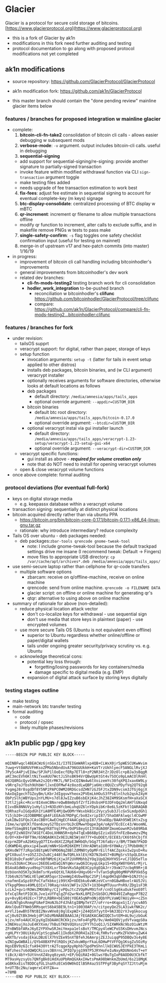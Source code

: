 # Glacier
Glacier is a protocol for secure cold storage of bitcoins.
[https://www.glacierprotocol.org](https://www.glacierprotocol.org)

* this is a fork of Glacier by ak1n
* modifications in this fork need further auditing and testing
* protocol documentation to go along with proposed protocol modifications not yet completed

## ak1n modifications
* source repository: https://github.com/GlacierProtocol/GlacierProtocol
* ak1n modification fork: https://github.com/ak1n/GlacierProtocol

* this master branch should contain the "done pending review" mainline glacier items below

### features / branches for proposed integration w mainline glacier
* complete:
  1. **bitcoin-cli-fn-take2** consolidation of bitcoin cli calls - allows easier debugging w subsequent mods
  2. **verbose-mode**: `-v` argument. output includes bitcoin-cli calls. useful in debugging
  3. **sequential-signing**
    * add support for sequential-signing/re-signing: provide another signature to partially-signed transaction
    * invoke feature within modified withdrawal function via CLI `sign-transaction` argument toggle
    * make testing files added
    * needs upgrade of fee transaction estimation to work best
  4. **fix-fees**: adjust fee estimate in sequential signing to account for eventual complete-key (m keys) signage
  5. **btc-display-consolidate**: centralized processing of BTC display w mBTC
  6. **qr-increment**: increment qr filename to allow multiple transactions offline
    * modify qr function to increment, alter calls to exclude suffix, and in makefile remove PNGs w tests to pass make
  7. **single-safety-confirm**: `-s` flag toggles one safety checklist confirmation input (useful for testing on mainnet)
  8. merge-in of upstream v17 and hex-patch commits (into master) 1/16/19
* in progress:
  * improvement of bitcoin cli call handling including bitcoinhodler's improvements
  * general improvements from bitcoinhodler's dev work
  * related dev branches:
    * **cli-fn-mods-testing2** testing branch work for cli consolidation
    * **hodler_work_integration** to-be-pushed branch
      * reconciliation w bitcoinhodler's **clifunc** https://github.com/bitcoinhodler/GlacierProtocol/tree/clifunc
      * compare: https://github.com/ak1n/GlacierProtocol/compare/cli-fn-mods-testing2...bitcoinhodler:clifunc

### features / branches for fork
* under revision:
  * tailsOS supprt
  * veracrypt support: for digital, rather than paper, storage of keys
  * setup function
    * invocation arguments: `setup -t` (latter for tails in event setup applied to other distros)
    * installs deb packages, bitcoin binaries, and (w CLI argument) veracrypt installer
    * optionally receives arguments for software directories, otherwise looks at default locations as follows
    * deb packages
      * default directory: `/media/amnesia/apps/tails_apps`
      * optional override argument: `--appdir=CUSTOM_DIR`
    * bitcoin binaries
      * default btc root directory: `/media/amnesia/apps/tails_apps/bitcoin-0.17.0`
      * optional override argument: `--btcdir=CUSTOM_DIR`
    * optional veracrypt instal via gui installer launch
      * default directory: `/media/amnesia/apps/tails_apps/veracrypt-1.23-setup/veracrypt-1.23-setup-gui-x64`
      * optional override argument: `--veracrypt-dir=CUSTOM_DIR`
   * veracrypt specific functions:
      * gui install as above - ***required for volume creation only***
      * note that do NOT need to install for opening veracrypt volumes
    * open & close veracrypt volume functions
* once above complete: formal auditing

### protocol deviations (for eventual full-fork)
* keys on digital storage media
  * e.g. keepassx database within a veracrypt volume
* transaction signing: sequentially at distinct physical locations
* bitcoin acquired directly rather than via ubuntu PPA
  * https://bitcoin.org/bin/bitcoin-core-0.17.1/bitcoin-0.17.1-x86_64-linux-gnu.tar.gz
  * rationale: why introduce intermediary? reduce complexity
* Tails OS over ubuntu - deb packages needed:
  * deb packages:`zbar-tools qrencode gnome-tweak-tool`
    * note: I include gnome-tweak-tool because the default trackpad settings drive me insane (I recommend tweak: Default -> Fingers)
    * move files to appropriate USB directory: `cp /var/cache/apt/archives*.deb /media/amnesia/apps/tails_apps/`
* use semi-secure laptop rather than cellphone for qr-code transfers
  * multiple software options
    * zbarcam: receive on q/offline-machine, receive on online machine
    * qrencode: send from online machine. `qrencode -o FILENAME DATA`
    * glacier script: on offline or online machine for generating qr's
    * qtqr: alternative to using above on online machine
* summary of rationale for above (non-detailed):
  * reduce physical location attack vector
    * don't co-localize keys for withdrawal - use sequential sign
    * don't use media that store keys in plaintext (paper) - use encrypted volumes
  * use more secure Tails OS (Ubuntu is not equivalent even offline)
    * superior to Ubuntu regardless whether online/offline or paper/digital wallets
    * tails under ongoing greater security/privacy scrutiny vs. e.g. Ubuntu
  * acknowledge theoretical cons:
    * potential key loss through:
      * forgetting/losing passwords for key containers/media
      * damage specific to digital media (e.g. EMP)
    * expansion of digital attack surface by storing keys digitally

### testing stages outline
* make testing
* main-network btc transfer testing
* formal auditing
  * code
  * protocol / opsec
  * likely multiple phases/revisions

## ak1n public pgp / gpg key
```
-----BEGIN PGP PUBLIC KEY BLOCK-----

mQINBFwqcl4BEACWz6jnSGx31/I3TEIGmWARlxp4QB+CLWxX0jr5pWESCUKwWvim
7uwg+Vt0ARUVFHKsoZPMa5NbndUvA796GUUkkH+KaVTrzUkhlyecF5ANGLlRvjXJ
7Py5cA4PjvEIUw/SPJkP1lOoEecfERp7ETl8+zP2NR34tZrJDzOlc+pBJa3sBqgR
aKC3mcEVh6KltNiTxeAUU7WctJi5hsBK94VrQBwUpKtGt4v7SOCo9pLmACOlRnHl
0dJQ8RGcQyvG9Rwk2s2QtrMK7L/NFInCQINm4w6lVoizemYc30fqXPQJxax6W9Ly
v9Rrq7oJfbsh9UhbWrlJxnEOFMwF4z8ozdLwQBPja6Hcc0QUZcsPDyfVq2QT92q8
YvgmgJ8r8sgdDf8Y5NP2PAPC0WM20RDGcsdZHN7zGJ5FJtxZON9vcsm3JTGj6gjX
hAxOqIgechTGZoyBm/LKbrJdIgqvwYheox2PVEmLkHOuS3fPsElnlhzb2qskZ4yH
ObPzSlhjWBYUps2nYLMU+s7dl8JwIZzuB6sbEXjK4cJhZ38Z4M9SKsmfH+aXaSCX
TJtl2jpkc+Rcxr8I4xmCBNxreQwB8m0p5fZrfIz0sbsHFOJDFnQq2mlAH7lGNxqd
E1vxBk8NNUVy1vHyli3+N3DzNYcbmLuhqUZ6lnYDpkibKr8e6L5zKFktlQARAQAB
tDRhazFuIGdpdGh1YiA8MTE4MjQwODMrYWsxbkB1c2Vycy5ub3JlcGx5LmdpdGh1
Yi5jb20+iQJOBBMBCgA4FiEEAub7RDPgC/bo82xripI87/5haOAFAlwqcl4CGwMF
CwkIBwIGFQoJCAsCBBYCAwECHgECF4AACgkQipI87/5haODp/BAAh95WE1KtxZsg
JIme/w/qUCKlfOan6zeyS2TDzxnrbLDcEMwwYDqpe3g4/oApV7EcECc43/WoomNL
bHefSSmqB91fpW7BwgYK8TVqlPPo/OdPS8eyGt13YAUAO0FZmomGownMJvb89RbA
OSgtF2xNOIhV7ASEfC4DoLXHNN5R+dph4TqExB66BpSIzixEUSfnFEzBewmzvZMq
O/OY+X8+FBFT9m/6SNQA8KVZx9EILNE5WjmV77Y+OuDOEt/ECE83/CK6t6hCbjfX
6zprmZDFxA2bKUygQ7TIXvd6XCZ2RpE3WHbQh/bGg7TJ6faBzrz/BM/T5WAfPkDD
CdKWMD4LqHxxip41waH/mNN+SGnM26KEMtlVHrADWta1U0r6Y0WAz/j7PUb0HNjY
SKHsdW7f7zRqxS8EtpWU74MO6NqZ8BlZdMN0tyOpMFrEilf4ACZqskxIw2psD+Ru
gPIX8uult+sO5ZJZnZu8Cj448l9wTQRLkklEV/KD7NJb4S7+BUMgSrs55pQLDXse
NI018sDcFaoNfiG+bBfNMz6jXjwJF2UVRMbhb2YOq1UpQ2KHYH5S+vCJlDD5eTlo
R5vu53UAnC3Kuvc26EOEa4DaQiNYqWxrawQ6ICmyqLGkp15+0OgXW8Y6HVLrMjrL
BS4oASdW8vyud9op7tX8XLxrTD4eVKu5Ag0EXCpyXgEQAJrrJ9xWJ7zcbqR9R+j8
DzbUonhO5K7p3k8mTsrKye6QtXLTAU66+UHgvO6r+TvTan5qRg00gMRPVRPXk65g
7Jb6sNJSTWGLVElpWCAR5qor32emWgI4Ubw49pC2SPjl4qp0H3qbhBW+b1NJthjo
cnafmnEaSpz8tPoCfafkbkoji99tXD+UDEbku6vWKzeVCvrn0G8wHBxelrAU5JVi
VTkpgPDmos49MLQ3Ixl70Raq/nkkVJWF1vJZkT+1U3D4qMTUuurPnR9/ZDg1sF3R
LcLk2+gv1rROWsZMOGNhy/CIjvPQuJtcZVOpMvM91fnF/cnOlSg6kuOukfeoE0Tl
bfxCqlRetPIQC0LJve1xUfFqlgZFd2wrNxKL8PEZnSbSDCLMH849IZaRqgxP7B2Z
py+8vyB1492Ec+73PzLRBRH+bES80jYOEA5qNPnONjdQbYPLVaWQ7AUiyH++cZSn
KxdzN7gbsRnmgFUAeFIHoNJbJFdJhAtgIBMpTeYZ7/oFrro+4KqpxGjI//ycvA05
AHxlQu6TFNmb5RMsqetS6bA5BE9Ltn1+10030AP/n/citpoyQe25LA3iwkfNK2c/
m+VlJ1ewBh5TNtBI2NxvWVe8j0glExpWZ+jZ44QSXfyytO+9A33D2rVJvgGkocug
uCj0u9ZtBk3HebjdPlkDzMbNABEBAAGJAjYEGAEKACAWIQQC5vtEM+AL9ujzbGuK
kjzv/mFo4AUCXCpyXgIbDAAKCRCKkjzv/mFo4FgPD/9v/Am04QOVjydVfvaqpS0a
x3NEHsujXoJuE4KYXxm/7hBuSTKDVdQXsnz2FY7hIoQ1J/SIXWRkNc9bzO1uWtzM
ZFnBW5bfARxJ6yE2YPXhwSRJmiYmxpa1elsBoY/TMCpy4leWCPoS5KsDHvvmJNcs
rgHLPYr30Uik8yVCptScgUw6l1IkdbX2ROR4Ia2Et4LfHRvfvruMxZFkhH+yZwK4
wHXTb/vsdajEkaLDBzElX7hVZEe95nXTBfehJ6AmrpjZEJJuiqqP95DBQv3s4y8E
vZNIgwGWBA1i/QYb48BXFPdlRQOsjKZxkuW0prFkaL6DHwPtVFFQg1KsgZu5OzRy
HgsEBV9z6IcfsA9430YtrA2TcqgeXpyHphb7SpdPmShnllkECWUSJEYPkE3TKmLi
hWfzhes7s6dQWQCRiisv3BXrnLJPIQ7pjg1997P5JRYHoFeIuNxyRDUNnG4sT+eY
tiBcX/4bY+5UtVnnXZ4byq0zymX/+EP/bQiRAI+0GlwsYBuTgIoP8AOD0U3CbfkT
MT9asHyzsyUs7QNfgBk0iHdXuUPbRmQGXAxIHwtsPmA98bWnkmZbUmd/6s218MgK
aG8KkxEisT8DDCqfUL1haXhzECm50W0kOIlB5R4az5STPFgF3ByFqSY7ZJttuMjm
h+UT7Bc2Nu/aqmrxC4YFZA==
=78MB
-----END PGP PUBLIC KEY BLOCK-----

```
